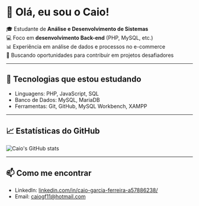 # 👋 Olá, eu sou o Caio!

🎓 Estudante de **Análise e Desenvolvimento de Sistemas**  
💻 Foco em **desenvolvimento Back-end** (PHP, MySQL, etc.)  
📊 Experiência em análise de dados e processos no e-commerce  
🚀 Buscando oportunidades para contribuir em projetos desafiadores  


---

## 🔧 Tecnologias que estou estudando
- Linguagens: PHP, JavaScript, SQL
- Banco de Dados: MySQL, MariaDB
- Ferramentas: Git, GitHub, MySQL Workbench, XAMPP


---

## 📈 Estatísticas do GitHub
![Caio's GitHub stats](https://github-readme-stats.vercel.app/api?username=caiogfe&show_icons=true&theme=dracula)


---

## 📫 Como me encontrar
- LinkedIn: [linkedin.com/in/caio-garcia-ferreira-a57886238/](https://www.linkedin.com/in/caio-garcia-ferreira-a57886238/)
- Email: caiogf11@hotmail.com
